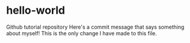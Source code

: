 # hello-world
Github tutorial repository
Here's a commit message that says something about myself!
This is the only change I have made to this file.
